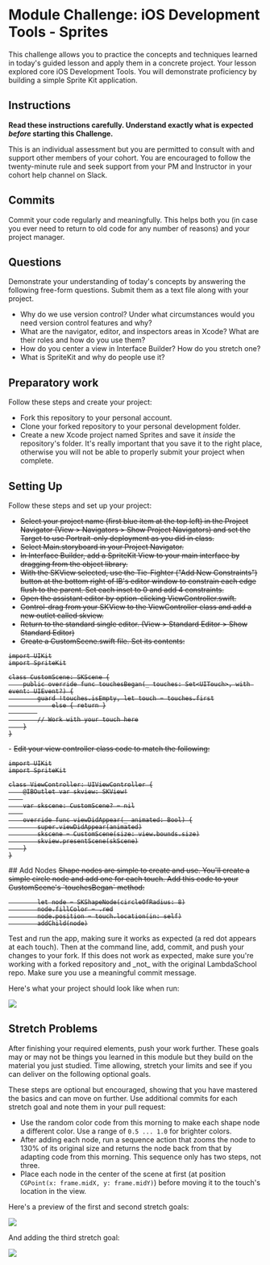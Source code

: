 # Module Challenge: iOS Development Tools - Sprites

This challenge allows you to practice the concepts and techniques learned in today's guided lesson and apply them in a concrete project. Your lesson explored core iOS Development Tools. You will demonstrate proficiency by building a simple Sprite Kit application.

## Instructions

**Read these instructions carefully. Understand exactly what is expected _before_ starting this Challenge.**

This is an individual assessment but you are permitted to consult with and support other members of your cohort. You are encouraged to follow the twenty-minute rule and seek support from your PM and Instructor in your cohort help channel on Slack. 

## Commits

Commit your code regularly and meaningfully. This helps both you (in case you ever need to return to old code for any number of reasons) and your project manager.

## Questions

Demonstrate your understanding of today's concepts by answering the following free-form questions. Submit them as a text file along with your project.

* Why do we use version control? Under what circumstances would you need version control features and why?
* What are the navigator, editor, and inspectors areas in Xcode? What are their roles and how do you use them?
* How do you center a view in Interface Builder? How do you stretch one?
* What is SpriteKit and why do people use it?


## Preparatory work

Follow these steps and create your project:

- Fork this repository to your personal account.
- Clone your forked repository to your personal development folder.
- Create a new Xcode project named Sprites and save it *inside* the repository's folder. It's really important that you save it to the right place, otherwise you will not be able to properly submit your project when complete.

## Setting Up

Follow these steps and set up your project:

- <s>Select your project name (first blue item at the top left) in the Project Navigator (View > Navigators > Show Project Navigators) and set the Target to use Portrait-only deployment as you did in class.</s>
- <s>Select Main.storyboard in your Project Navigator.</s>
- <s>In Interface Builder, add a SpriteKit View to your main interface by dragging from the object library.</s>
- <s>With the SKView selected, use the Tie-Fighter ("Add New Constraints") button at the bottom right of IB's editor window to constrain each edge flush to the parent. Set each inset to 0 and add 4 constraints.</s>
- <s>Open the assistant editor by option-clicking ViewController.swift.</s>
- <s>Control-drag from your SKView to the ViewController class and add a new outlet called skview.</s>
- <s>Return to the standard single editor. (View > Standard Editor > Show Standard Editor)</s>
- <s>Create a CustomScene.swift file. Set its contents:

```
import UIKit
import SpriteKit

class CustomScene: SKScene {
    public override func touchesBegan(_ touches: Set<UITouch>, with event: UIEvent?) {
        guard !touches.isEmpty, let touch = touches.first
            else { return }
        
        // Work with your touch here
    }
}
```
</s>
- <s>Edit your view controller class code to match the following:

```
import UIKit
import SpriteKit

class ViewController: UIViewController {
    @IBOutlet var skview: SKView!
    
    var skscene: CustomScene? = nil
    
    override func viewDidAppear(_ animated: Bool) {
        super.viewDidAppear(animated)
        skscene = CustomScene(size: view.bounds.size)
        skview.presentScene(skScene)
    }
}
```
</s>
## Add Nodes
<s>
Shape nodes are simple to create and use. You'll create a simple circle node and add one for each touch. Add this code to your CustomScene's `touchesBegan` method:

```
        let node = SKShapeNode(circleOfRadius: 8)
        node.fillColor = .red
        node.position = touch.location(in: self)
        addChild(node)
```
</s>
Test and run the app, making sure it works as expected (a red dot appears at each touch). Then at the command line, add, commit, and push your changes to your fork. If this does not work as expected, make sure you're working with a forked repository and _not_ with the original LambdaSchool repo. Make sure you use a meaningful commit message.

Here's what your project should look like when run:

![](Previews/Preview1.gif)


## Stretch Problems

After finishing your required elements, push your work further. These goals may or may not be things you learned in this module but they build on the material you just studied. Time allowing, stretch your limits and see if you can deliver on the following optional goals.

These steps are optional but encouraged, showing that you have mastered the basics and can move on further. Use additional commits for each stretch goal and note them in your pull request:

* Use the random color code from this morning to make each shape node a different color. Use a range of `0.5 ... 1.0` for brighter colors.
* After adding each node, run a sequence action that zooms the node to 130% of its original size and returns the node back from that by adapting code from this morning. This sequence only has two steps, not three.
* Place each node in the center of the scene at first (at position `CGPoint(x: frame.midX, y: frame.midY)`) before moving it to the touch's location in the view.

Here's a preview of the first and second stretch goals:

![](Previews/Preview2.gif)

And adding the third stretch goal:

![](Previews/Preview3.gif)



